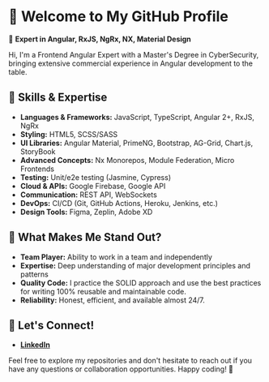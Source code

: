 # 👋 Welcome to My GitHub Profile

🚀 **Expert in Angular, RxJS, NgRx, NX, Material Design**

Hi, I'm a Frontend Angular Expert with a Master's Degree in CyberSecurity, bringing extensive commercial experience in Angular development to the table.

## 🚀 Skills & Expertise

- **Languages & Frameworks:** JavaScript, TypeScript, Angular 2+, RxJS, NgRx
- **Styling:** HTML5, SCSS/SASS
- **UI Libraries:** Angular Material, PrimeNG, Bootstrap, AG-Grid, Chart.js, StoryBook
- **Advanced Concepts:** Nx Monorepos, Module Federation, Micro Frontends
- **Testing:** Unit/e2e testing (Jasmine, Cypress)
- **Cloud & APIs:** Google Firebase, Google API
- **Communication:** REST API, WebSockets
- **DevOps:** CI/CD (Git, GitHub Actions, Heroku, Jenkins, etc.)
- **Design Tools:** Figma, Zeplin, Adobe XD

## 🧠 What Makes Me Stand Out?

- **Team Player:** Ability to work in a team and independently
- **Expertise:** Deep understanding of major development principles and patterns
- **Quality Code:** I practice the SOLID approach and use the best practices for writing 100% reusable and maintainable code.
- **Reliability:** Honest, efficient, and available almost 24/7.

## 🤝 Let's Connect!

- **[LinkedIn](https://www.linkedin.com/in/yuriy-lisik/)**

Feel free to explore my repositories and don't hesitate to reach out if you have any questions or collaboration opportunities. Happy coding! 🎉
